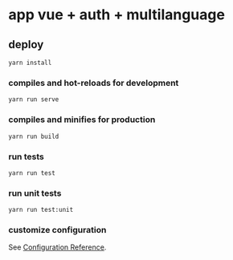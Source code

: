 # app vue + auth + multilanguage

## deploy
```
yarn install
```

### compiles and hot-reloads for development
```
yarn run serve
```

### compiles and minifies for production
```
yarn run build
```

### run tests
```
yarn run test
```

### run unit tests
```
yarn run test:unit
```

### customize configuration
See [Configuration Reference](https://cli.vuejs.org/config/).
